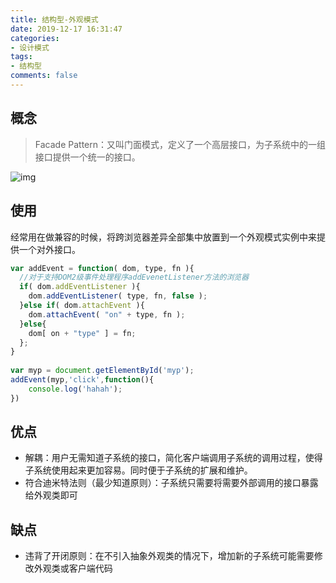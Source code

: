 ```yaml
---
title: 结构型-外观模式
date: 2019-12-17 16:31:47
categories:
- 设计模式
tags:
- 结构型
comments: false
---
```


 

## 概念

> Facade Pattern：又叫门面模式，定义了一个高层接口，为子系统中的一组接口提供一个统一的接口。

<!-- more -->

![img](https://images0.cnblogs.com/blog/354313/201501/201826186728078.x-png)



## 使用

经常用在做兼容的时候，将跨浏览器差异全部集中放置到一个外观模式实例中来提供一个对外接口。

```js
var addEvent = function( dom, type, fn ){
  //对于支持DOM2级事件处理程序addEvenetListener方法的浏览器
  if( dom.addEventListener ){
    dom.addEventListener( type, fn, false );
  }else if( dom.attachEvent ){
    dom.attachEvent( "on" + type, fn );
  }else{
    dom[ on + "type" ] = fn;
  };
}
  
var myp = document.getElementById('myp');
addEvent(myp,'click',function(){
	console.log('hahah');
})
```



## 优点

- 解耦：用户无需知道子系统的接口，简化客户端调用子系统的调用过程，使得子系统使用起来更加容易。同时便于子系统的扩展和维护。
- 符合迪米特法则（最少知道原则）：子系统只需要将需要外部调用的接口暴露给外观类即可



## 缺点

- 违背了开闭原则：在不引入抽象外观类的情况下，增加新的子系统可能需要修改外观类或客户端代码



